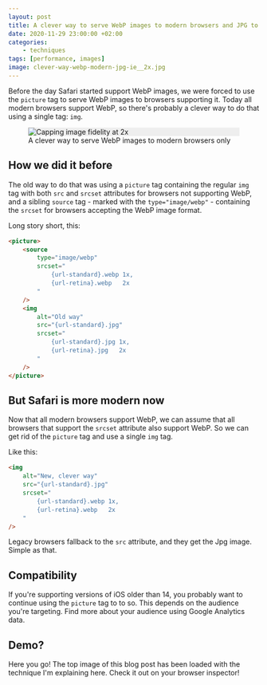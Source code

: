 ```yaml
---
layout: post
title: A clever way to serve WebP images to modern browsers and JPG to IE
date: 2020-11-29 23:00:00 +02:00
categories:
    - techniques
tags: [performance, images]
image: clever-way-webp-modern-jpg-ie__2x.jpg
---
```


Before the day Safari started support WebP images, we were forced to use the `picture` tag to serve WebP images to browsers supporting it. Today all modern browsers support WebP, so there's probably a clever way to do that using a single tag: `img`.

<figure>
  <div class="post-image-spacer" style="background-color: #eee">
    <img alt="Capping image fidelity at 2x" src="/assets/post-images/clever-way-webp-modern-jpg-ie/clever-way-webp-modern-jpg-ie__2x.jpg" srcset="/assets/post-images/clever-way-webp-modern-jpg-ie/clever-way-webp-modern-jpg-ie__1x.webp 1x, /assets/post-images/clever-way-webp-modern-jpg-ie/clever-way-webp-modern-jpg-ie__2x.webp 2x" class="post-image">
  </div>
  <figcaption>A clever way to serve WebP images to modern browsers only</figcaption>
</figure>


## How we did it before

The old way to do that was using a `picture` tag containing the regular `img` tag with both `src` and `srcset` attributes for browsers not supporting WebP, and a sibling `source` tag - marked with the `type="image/webp"` - containing the `srcset` for browsers accepting the WebP image format.

Long story short, this:

```html
<picture>
    <source
        type="image/webp"
        srcset="
            {url-standard}.webp 1x,
            {url-retina}.webp   2x
        "
    />
    <img
        alt="Old way"
        src="{url-standard}.jpg"
        srcset="
            {url-standard}.jpg 1x,
            {url-retina}.jpg   2x
        "
    />
</picture>
```

## But Safari is more modern now

Now that all modern browsers support WebP, we can assume that all browsers that support the `srcset` attribute also support WebP. So we can get rid of the `picture` tag and use a single `img` tag.

Like this:

```html
<img
    alt="New, clever way"
    src="{url-standard}.jpg"
    srcset="
        {url-standard}.webp 1x,
        {url-retina}.webp   2x
    "
/>
```

Legacy browsers fallback to the `src` attribute, and they get the Jpg image. Simple as that.


## Compatibility

If you're supporting versions of iOS older than 14, you probably want to continue using the `picture` tag to to so. This depends on the audience you're targeting. Find more about your audience using Google Analytics data.


## Demo?

Here you go! The top image of this blog post has been loaded with the technique I'm explaining here. Check it out on your browser inspector!